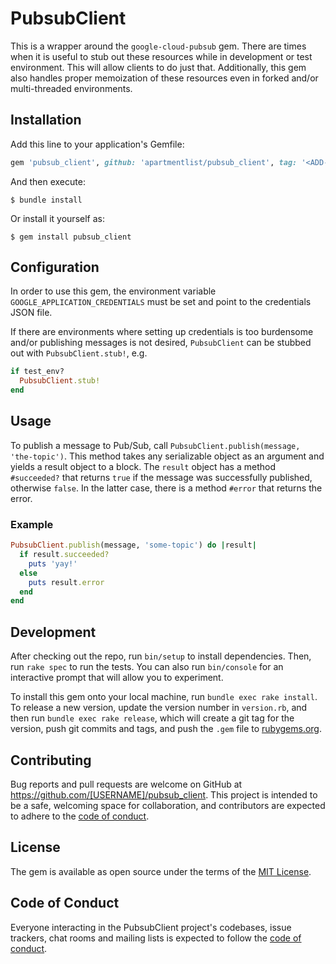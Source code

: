 # PubsubClient

This is a wrapper around the `google-cloud-pubsub` gem. There are times when it is useful to stub out these resources while in development or test environment. This will allow clients to do just that. Additionally, this gem also handles proper memoization of these resources even in forked and/or multi-threaded environments.

## Installation

Add this line to your application's Gemfile:

```ruby
gem 'pubsub_client', github: 'apartmentlist/pubsub_client', tag: '<ADD-LATEST-TAG-HERE>'
```

And then execute:

    $ bundle install

Or install it yourself as:

    $ gem install pubsub_client

## Configuration

In order to use this gem, the environment variable `GOOGLE_APPLICATION_CREDENTIALS` must be set and point to the credentials JSON file.

If there are environments where setting up credentials is too burdensome and/or publishing messages is not desired, `PubsubClient` can be stubbed out with `PubsubClient.stub!`, e.g.

```ruby
if test_env?
  PubsubClient.stub!
end
```

## Usage

To publish a message to Pub/Sub, call `PubsubClient.publish(message, 'the-topic')`. This method takes any serializable object as an argument and yields a result object to a block. The `result` object has a method `#succeeded?` that returns `true` if the message was successfully published, otherwise `false`. In the latter case, there is a method `#error` that returns the error.

### Example
```ruby
PubsubClient.publish(message, 'some-topic') do |result|
  if result.succeeded?
    puts 'yay!'
  else
    puts result.error
  end
end
```

## Development

After checking out the repo, run `bin/setup` to install dependencies. Then, run `rake spec` to run the tests. You can also run `bin/console` for an interactive prompt that will allow you to experiment.

To install this gem onto your local machine, run `bundle exec rake install`. To release a new version, update the version number in `version.rb`, and then run `bundle exec rake release`, which will create a git tag for the version, push git commits and tags, and push the `.gem` file to [rubygems.org](https://rubygems.org).

## Contributing

Bug reports and pull requests are welcome on GitHub at https://github.com/[USERNAME]/pubsub_client. This project is intended to be a safe, welcoming space for collaboration, and contributors are expected to adhere to the [code of conduct](https://github.com/[USERNAME]/pubsub_client/blob/master/CODE_OF_CONDUCT.md).


## License

The gem is available as open source under the terms of the [MIT License](https://opensource.org/licenses/MIT).

## Code of Conduct

Everyone interacting in the PubsubClient project's codebases, issue trackers, chat rooms and mailing lists is expected to follow the [code of conduct](https://github.com/[USERNAME]/pubsub_client/blob/master/CODE_OF_CONDUCT.md).
